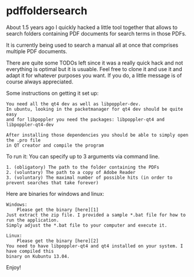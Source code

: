 pdffoldersearch
===============

About 1.5 years ago I quickly hacked a little tool together that allows to search 
folders containing PDF documents for search terms in those PDFs.

It is currently being used to search a manual all at once that comprises multiple PDF documents.

There are quite some TODOs left since it was a really quick hack and not everything is optimal but it is usuable.
Feel free to clone it and use it and adapt it for whatever purposes you want. 
If you do, a little message is of course always appreciated.


Some instructions on getting it set up:
    
    You need all the qt4 dev as well as libpoppler-dev.
    In ubuntu, looking in the packetmanager for qt4 dev should be quite easy 
    and for libpoppler you need the packages: libpoppler-qt4 and libpoppler-qt4-dev
    
    After installing those dependencies you should be able to simply open the .pro file
    in QT creator and compile the program
    
    
To run it:
    You can specify up to 3 arguments via command line.
    
    1. (obligatory) The path to the folder containing the PDFs
    2. (voluntary) The path to a copy of Adobe Reader
    3. (voluntary) The maximal number of possible hits (in order to prevent searches that take forever)
    
Here are binaries for windows and linux:

    Windows:
        Please get the binary [here][1]
    Just extract the zip file. I provided a sample *.bat file for how to run the application.
    Simply adjust the *.bat file to your computer and execute it.
        
    Linux:
        Please get the binary [here][2]
    You need to have libpoppler-qt4 and qt4 installed on your system. I have compiled this
    binary on Kubuntu 13.04.
    
[1]: http://anonoia.org/owncloud/public.php?service=files&t=0855a37fa0abd076a5e910e444fc46f4
[2]: http://anonoia.org/owncloud/public.php?service=files&t=bc91ab1211fb122fe4c6cc7771e14bd3
    
Enjoy!
